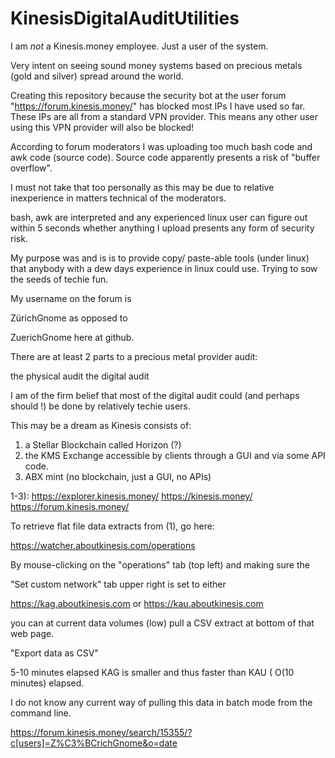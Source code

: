 # KinesisDigitalAuditUtilities

I am *not* a Kinesis.money employee. Just a user of the system. 

Very intent on seeing sound money systems based on precious metals (gold and silver) spread around the world.

Creating this repository because the security bot at the user forum "https://forum.kinesis.money/" has blocked most IPs I have used so far. 
These IPs are all from a standard VPN provider. This means any other user using this VPN provider will also be blocked!

According to forum moderators I was uploading too much bash code and awk code (source code).
Source code apparently presents a risk of "buffer overflow".

I must not take that too personally as this may be due to relative inexperience in matters technical of the moderators.

bash, awk are interpreted and any experienced linux user can figure out within 5 seconds whether anything I upload presents any 
form of security risk.

My purpose was and is is to provide copy/ paste-able tools (under linux) that anybody with a dew days experience in linux could use.
Trying to sow the seeds of techie fun.

My username on the forum is

ZürichGnome
as opposed to

ZuerichGnome
here at github.

There are at least 2 parts to a precious metal provider audit:

the physical audit
the digital audit

I am of the firm belief that most of the digital audit could (and perhaps should !) be done by relatively techie users.

This may be a dream as Kinesis consists of:

1) a Stellar Blockchain called Horizon (?)
2) the KMS Exchange accessible by clients through a GUI and via some API code.
3) ABX mint (no blockchain, just a GUI, no APIs)

1-3):
https://explorer.kinesis.money/
https://kinesis.money/
https://forum.kinesis.money/

To retrieve flat file data extracts from (1), go here:

https://watcher.aboutkinesis.com/operations

By mouse-clicking on the "operations" tab (top left) and making sure the 

"Set custom network" tab upper right is set to either

https://kag.aboutkinesis.com
or
https://kau.aboutkinesis.com

you can at current data volumes (low) pull a CSV extract at bottom of that web page.

"Export data as CSV"

5-10 minutes elapsed
KAG is smaller and thus faster than KAU ( O(10 minutes) elapsed.

I do not know any current way of pulling this data in batch mode from the command line.

https://forum.kinesis.money/search/15355/?c[users]=Z%C3%BCrichGnome&o=date
